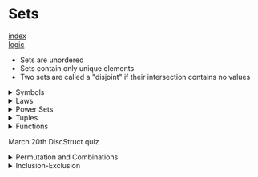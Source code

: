 # Sets

[index](index.md) </br>
[logic](logic.md) </br>



- Sets are unordered
- Sets contain only unique elements
- Two sets are called a "disjoint" if their intersection contains no values



<details> <summary>Symbols</summary>

Symbol | LaTex | Name
-------|-------|------
$\cup$ | cup | union
$\cap$ | cap | intersection
$\oplus$ | oplus | symmetric difference


Symbol | LaTex | Name
-------|-------|------
$\in$ | in | is member of 
$\ni$ | ni | owns member
$\notin$ | notin | not member of 
$\notni$ | notni | doesn't own member


- |A| means the cardinality of A
A = {2,7,5} </br>
|A| = 3 </br>



- Absolue compliment for everything in the universe outside A
    - $\bar{A}$ means the absolute compliment of A
    - A' also means "the compliment to A"

- Relative compliment (looks like a backslash)
    - A \ B = B - A
    - This is like a left outer join in SQL
- Symetric difference 
    - like a union excluding any intersecting elements





    </summary> </details>


<details> <summary>Laws</summary>

name | Identity | Identity
-----|----------|----------
DeMorgans law | $\overline{A \cap B} = \bar{A} \cup \bar{B}$| $\overline{A \cup B} = \bar{A} \cap \bar{B}$
Distributive Laws | $A \cup (A \cap B) \equiv (A \cup B) \cap (A \cup C)$
Associative Laws | $A \cup (B \cup C) \equiv (A \cup B) \cup C$
Absorbtion | $A \cup(A \cap B) \equiv A$



name | Identity | Identity
-----|----------|----------



</summary> </details>


<details> <summary>Power Sets</summary>

- The power set of set 'S' is the set of all subsets of S.
- Notation for power sets is P(S)



</summary> </details>

<details> <summary>Tuples</summary>
- Tuples allow duplicates
- Tuples use regular parenthesis ()
- Tuples are ordered
- Math tuples just like [python tuples](python-arrays.md) </br>



</summary> </details>




<details> <summary>Functions</summary>



Discrete functions 
- The codomain is often called the "target"
- Domain $\rightarrow$ Range 




#### one to one function
- $|D| \geq |T|$
- Everything in the range maps to something in the domain
- AKA Injective function 
![sets-injective](sets-injective.png)

<hr>

#### onto functions
- $|D| \leq |T|$
- $|R| = |T|$
- Everything in the codomain (target) is also in the range 
- AKA Surjective Functions
![sets-surjective](sets-surjective.png)

<hr>


Bijections
- $|D| = |T|$
- Both Surjective and Injective
- Every y value has an x
- Every target has a domain
- Reverseable mappings


Composition functions
- Applying a function to the output of another function
</summary> </details>





March 20th DiscStruct quiz </br>


<details> <summary>Permutation and Combinations</summary>

####
- Both permutations and combinations do not allow repeat elements
- Every element must be distinct

#### Permutation problems involve:
- common notation for permutation is P(n,n)
- ordered(Unlike combinations)
- Arrangement or ordering problems (like anagrams)
- Example: "how many ways to re-arrage the same group"
- $P(n,r) = \frac{n!}{(n-r)!}$


#### Combination problems
- Unordered (DIFFERENT FROM PERMUTATION)
$$\binom{7}{2} = \frac{7!}{2!(7-2)!}$$
$$\binom{n}{p} = \frac{n!}{p!(n-p)!}$$




### Traveling salesman 
Input a list of cities, output them in a specific order. The order of the output is the optimal route which
minimizes the walking distance for the traveling salesman.



#### R-Permutations
$$P(n,r) = n(n-1) ... (n-r + 1)$$
$$P(n,r) = \frac{n!}{(n-r)!}$$
Example "There are 100 people, and three prizes, how many ways can people get prises" </br>
Solution: $p(100,3) = \frac{100!}{(100-3)!}$ </br>
- This is a permutation because each prize is distinct and ordered




</summary> </details>


<details> <summary>Inclusion-Exclusion</summary>

$$\sum_{p=1}^{n}(-1)^{p-1} \binom{n}{p}(n - p)!$$

$$\binom{1}{n} (n-1)! - \binom{2}{n} (n - 2)!...$$


</summary> </details>








